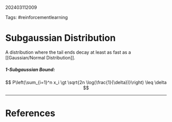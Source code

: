 202403112009

Tags: #reinforcementlearning

# Subgaussian Distribution

A distribution where the tail ends decay at least as fast as a [[Gaussian/Normal Distribution]].

##### 1-Subgaussian Bound:
$$
P\left(\sum_{i=1}^n x_i \gt \sqrt{2n \log(\frac{1}{\delta})}\right) \leq \delta
$$

---
# References
